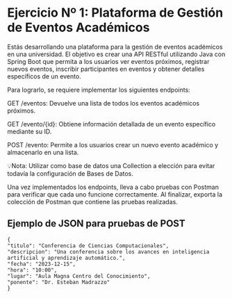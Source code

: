 # Ejercicio Nº 1: Plataforma de Gestión de Eventos Académicos

Estás desarrollando una plataforma para la gestión de eventos académicos en una universidad. El objetivo es crear una API RESTful utilizando Java con Spring Boot que permita a los usuarios ver eventos próximos, registrar nuevos eventos, inscribir participantes en eventos y obtener detalles específicos de un evento.

Para lograrlo, se requiere implementar los siguientes endpoints:

GET /eventos: Devuelve una lista de todos los eventos académicos próximos.

GET /evento/{id}: Obtiene información detallada de un evento específico mediante su ID.

POST /evento: Permite a los usuarios crear un nuevo evento académico y almacenarlo en una lista.

💡Nota: Utilizar como base de datos una Collection a elección para evitar todavía la configuración de Bases de Datos.

Una vez implementados los endpoints, lleva a cabo pruebas con Postman para verificar que cada uno funcione correctamente. Al finalizar, exporta la colección de Postman que contiene las pruebas realizadas.

## Ejemplo de JSON para pruebas de POST

```
{
"titulo": "Conferencia de Ciencias Computacionales",
"descripcion": "Una conferencia sobre los avances en inteligencia artificial y aprendizaje automático.",
"fecha": "2023-12-15",
"hora": "10:00",
"lugar": "Aula Magna Centro del Conocimiento",
"ponente": "Dr. Esteban Madrazzo"
}
```
